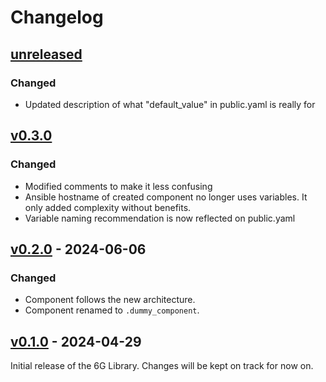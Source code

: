# Changelog

## [unreleased]
### Changed
- Updated description of what "default_value" in public.yaml is really for

## [v0.3.0]
### Changed
- Modified comments to make it less confusing
- Ansible hostname of created component no longer uses variables. It only added complexity without benefits.
- Variable naming recommendation is now reflected on public.yaml


## [v0.2.0] - 2024-06-06
### Changed
- Component follows the new architecture.
- Component renamed to `.dummy_component`.


## [v0.1.0] - 2024-04-29
Initial release of the 6G Library. Changes will be kept on track for now on.


<!-- Change latest version value at every release -->
[unreleased]: https://github.com/6G-SANDBOX/6G-Library/compare/v0.3.0...HEAD
[v0.3.0]: https://github.com/6G-SANDBOX/6G-Library/compare/v0.2.1...v0.3.0
[v0.2.0]: https://github.com/6G-SANDBOX/6G-Library/compare/v0.1.0...v0.2.0
[v0.1.0]: https://github.com/6G-SANDBOX/6G-Library/releases/tag/v0.1.0



<!-- FIELDS PER VERSION -->
<!--
### Added

- New features

### Changed

- Changes in existing functionality

### Deprecated

- Soon-to-be removed features

### Removed

- Removed features

### Fixed

- Bug fixes

### Security

- Vulnerability warnings
-->